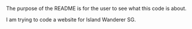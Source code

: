 The purpose of the README is for the user to see what this code is about.

I am trying to code a website for Island Wanderer SG.
